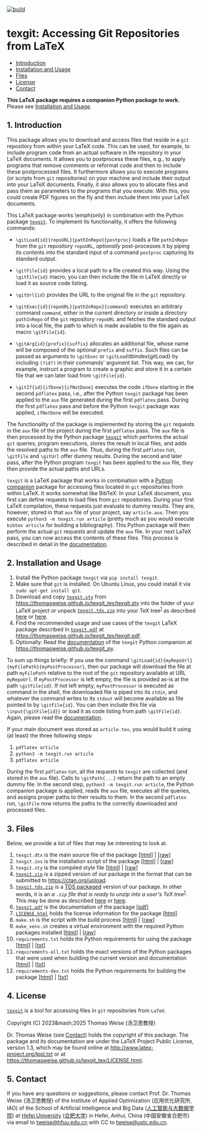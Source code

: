 [![build](https://github.com/thomasWeise/texgit_tex/actions/workflows/build.yaml/badge.svg)](https://github.com/thomasWeise/texgit_tex/actions/workflows/build.yaml)

# texgit: Accessing Git Repositories from LaTeX

- [Introduction](#1-introduction)
- [Installation and Usage](#2-installation-and-usage)
- [Files](#3-files)
- [License](#4-license)
- [Contact](#5-contact)

**This LaTeX package requires a companion Python package to work.**
Please see [Installation and Usage](#2-installation-and-usage).

## 1. Introduction
This package allows you to download and access files that reside in a `git` repository from within your LaTeX code.
This can be used, for example, to include program code from an actual software in life repository in your LaTeX documents.
It allows you to postprocess these files, e.g., to apply programs that remove comments or reformat code and then to include these postprocessed files.
It furthermore allows you to execute programs (or scripts from `git` repositories) on your machine and include their output into your LaTeX
documents.
Finally, it also allows you to allocate files and pass them as parameters to the programs that you execute.
With this, you could create PDF figures on the fly and then include them into your LaTeX documents.

This LaTeX package works \emph{only} in combination with the Python package [`texgit`](https://github.com/thomasWeise/texgit_py).
To implement its functionality, it offers the following commands:

- `\gitLoad{id}{repoURL}{pathInRepo}{postproc}` loads a file `pathInRepo` from the `git` repository `repoURL`, *optionally* post-processes it by piping its contents into the standard input of a command `postproc` capturing its standard output.

- `\gitFile{id}` provides a local path to a file created this way.
   Using the `\gitFile{id}` macro, you can then include the file in LaTeX directly or load it as source code listing.

- `\gitUrl{id}` provides the URL to the original file in the `git` repository.

- `\gitExec{id}{repoURL}{pathInRepo}{command}` executes an arbitrary command `command`, either in the current directory or inside a directory `pathInRepo` of the `git` repository `repoURL` and fetches the standard output into a local file, the path to which is made available to the file again as macro `\gitFile{id}`.

- `\gitArg{id}{prefix}{suffix}` allocates an additional file, whose name will be composed of the optional `prefix` and `suffix`. 
  Such files can be passed as arguments to `\gitExec` or `\gitLoad`\tbindex{gitLoad} by including `(?id?)` in their commands' argument list. 
  This way, we can, for example, instruct a program to create a graphic and store it in a certain file that we can later load from `\gitFile{id}`.

- `\gitIf{id}{ifDone}{ifNotDone}` executes the code `ifDone` starting  in the second `pdflatex` pass, i.e., after the Python `texgit` package has been applied to the `aux` file generated during the first `pdflatex` pass.
  During the first `pdflatex` pass and before the Python `texgit` package was applied, `ifNotDone` will be executed.

The functionality of the package is implemented by storing the `git` requests in the `aux` file of the project during the first `pdflatex` pass.
The `aux` file is then processed by the Python package [`texgit`](https://github.com/thomasWeise/texgit_py) which performs the actual `git` queries, program executions, stores the result in local files, and adds the resolved paths to the `aux` file.
Thus, during the first `pdflatex` run, `\gitFile` and `\gitUrl` offer dummy results.
During the second and later pass, after the Python program `texgit` has been applied to the `aux` file, they then provide the actual paths and URLs.

`texgit` is a LaTeX package that works in combination with a [Python companion](https://thomasweise.github.io/texgit_py) package for accessing files located in `git` repositories from within LaTeX.
It works somewhat like BibTeX:
In your LaTeX document, you first can define requests to load files from `git` repositories.
During your first LaTeX compilation, these requests just evaluate to dummy results.
They are, however, stored in that `aux` file of your project, say `article.aux`.
Then you execute `python3 -m texgit.run article` (pretty much as you would execute `bibtex article` for building a bibliography).
This Python package will then perform the actual `git` requests and update the `aux` file.
In your next LaTeX pass, you can now access the contents of these files.
This process is described in detail in the [documentation](https://thomasweise.github.io/texgit_tex/texgit.pdf). 

## 2. Installation and Usage
1. Install the Python package `texgit` via `pip install texgit`.
2. Make sure that `git` is installed.
   On Ubuntu Linux, you could install it via `sudo apt-get install git`.
3. Download and copy [`texgit.sty`](https://thomasweise.github.io/texgit_tex/texgit.sty) from <https://thomasweise.github.io/texgit_tex/texgit.sty> into the folder of your LaTeX project *or* unpack [`texgit.tds.zip`](https://thomasweise.github.io/texgit_tex/texgit.tds.zip) into your TeX tree<sup>[1](https://ctan.org/TDS-guidelines)</sup> as described [here](https://texfaq.org/FAQ-inst-tds-zip) or [here](https://tex.stackexchange.com/questions/30307). 
4. Find the recommended usage and use cases of the `texgit` LaTeX package described in [`texgit.pdf`](https://thomasweise.github.io/texgit_tex/texgit.pdf) at <https://thomasweise.github.io/texgit_tex/texgit.pdf>. 
5. Optionally: Read the [documentation](https://thomasweise.github.io/texgit_py) of the `texgit` Python companion at <https://thomasweise.github.io/texgit_py>.

To sum up things briefly:
If you use the command `\gitLoad{id}{myRepoUrl}{myFilePath}{myPostProcessor}`, then our package will download the file at path `myFilePath` relative to the root of the `git` repository available at URL `myRepoUrl`.
If `myPostProcessor` is left empty, the file is provided as-is at the path `\gitFile{id}`.
If not left empty, `myPostProcessor` is executed as command in the shell, the downloaded file is piped into its `stdin`, and whatever the command writes to its `stdout` will become available as file pointed to by `\gitFile{id}`.
You can then include this file via `\input{\gitFile{id}}` or load it as code listing from path `\gitFile{id}`.
Again, please read the [documentation](https://thomasweise.github.io/texgit_tex/texgit.pdf).

If your main document was stored as `article.tex`, you would build it using (at least) the three following steps:

1. `pdflatex article`
2. `python3 -m texgit.run article`
3. `pdflatex article`

During the first `pdflatex` run, all the requests to `texgit` are collected (and stored in the `aux` file).
Calls to `\gitPath{...}` return the path to an empty dummy file.
In the second step, `python3 -m texgit.run article`, the Python companion package is applied, reads the `aux` file, executes all the queries, and assigns proper paths to their results to them.
In the second `pdflatex` run, `\gitFile` now returns the paths to the correctly downloaded and processed files.

## 3. Files
Below, we provide a list of files that may be interesting to look at.

1. `texgit.dtx` is the main source file of the package [[html](https://thomasweise.github.io/texgit_tex/texgit_dtx.html)] | [[raw](https://thomasweise.github.io/texgit_tex/texgit.dtx)]
2. `texgit.ins` is the installation script of the package [[html](https://thomasweise.github.io/texgit_tex/texgit_ins.html)] | [[raw](https://thomasweise.github.io/texgit_tex/texgit.ins)]
3. `texgit.sty` is the compiled style file [[html](https://thomasweise.github.io/texgit_tex/texgit_sty.html)] | [[raw](https://thomasweise.github.io/texgit_tex/texgit.sty)]
4. [`texgit.zip`](https://thomasweise.github.io/texgit_tex/texgit.zip) is a zipped version of our package in the format that can be submitted to <https://ctan.org/upload>.
5. [`texgit.tds.zip`](https://thomasweise.github.io/texgit_tex/texgit.tds.zip) is a [TDS packaged](https://ctan.org/TDS-guidelines) version of our package.
   In other words, it is an <em>a `.zip` file that is ready to unzip into a user's TeX tree</em><sup>[1](https://ctan.org/TDS-guidelines)</sup>.
   This may be done as described [here](https://texfaq.org/FAQ-inst-tds-zip) or [here](https://tex.stackexchange.com/questions/30307).
6. [`texgit.pdf`](https://thomasweise.github.io/texgit_tex/texgit.pdf) is the documentation of the package [[pdf](https://thomasweise.github.io/texgit_tex/texgit.pdf)]
7. [`LICENSE.html`](https://thomasweise.github.io/texgit_tex/LICENSE.html) holds the license information for the package [[html](https://thomasweise.github.io/texgit_tex/LICENSE.html)]
8. `make.sh` is the script with the build process [[html](https://thomasweise.github.io/texgit_tex/make.html)] | [[raw](https://thomasweise.github.io/texgit_tex/make.sh)]
9. `make_venv.sh` creates a virtual environment with the required Python packages installed [[html](https://thomasweise.github.io/texgit_tex/make_venv.html)] | [[raw](https://thomasweise.github.io/texgit_tex/make_venv.sh)]
10. `requirements.txt` holds the Python requirements for using the package [[html](https://thomasweise.github.io/texgit_tex/requirements.html)] | [[txt](https://thomasweise.github.io/texgit_tex/requirements.txt)]
11. `requirements-all.txt` holds the exact versions of the Python packages that were used when building the current version and documentation [[html](https://thomasweise.github.io/texgit_tex/requirements-all.html)] | [[txt](https://thomasweise.github.io/texgit_tex/requirements-all.txt)]
12. `requirements-dev.txt` holds the Python requirements for building the package [[html](https://thomasweise.github.io/texgit_tex/requirements-dev.html)] | [[txt](https://thomasweise.github.io/texgit_tex/requirements-dev.txt)]

## 4. License
[`texgit`](https://thomasweise.github.io/texgit_py) is a tool for accessing files in `git` repositories from `LaTeX`.

Copyright (C) 2023&mash;2025 Thomas Weise (汤卫思教授)

Dr. Thomas Weise (see [Contact](#4-contact)) holds the copyright of this package.
The package and its documentation are under the LaTeX Project Public License, version 1.3, which may be found online at <http://www.latex-project.org/lppl.txt> or at <https://thomasweise.github.io/texgit_tex/LICENSE.html>.

## 5. Contact
If you have any questions or suggestions, please contact
Prof. Dr. Thomas Weise (汤卫思教授) of the 
Institute of Applied Optimization (应用优化研究所, IAO) of the
School of Artificial Intelligence and Big Data ([人工智能与大数据学院](http://www.hfuu.edu.cn/aibd/)) at
[Hefei University](http://www.hfuu.edu.cn/english/) ([合肥大学](http://www.hfuu.edu.cn/)) in
Hefei, Anhui, China (中国安徽省合肥市) via
email to [tweise@hfuu.edu.cn](mailto:tweise@hfuu.edu.cn) with CC to [tweise@ustc.edu.cn](mailto:tweise@ustc.edu.cn).
